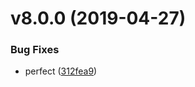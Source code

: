 # v8.0.0 (2019-04-27)


### Bug Fixes

*  perfect ([312fea9](https://github.com/13916253446/release-easy/commit/312fea9))



